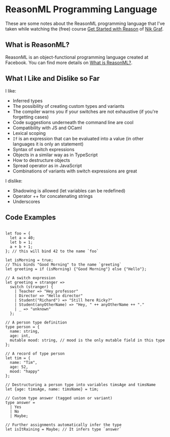 # ReasonML Programming Language

These are some notes about the ReasonML programming language that I've taken while watching the (free) course [Get Started with Reason](https://egghead.io/courses/get-started-with-reason) of [Nik Graf](https://twitter.com/nikgraf).

## What is ReasonML?

ReasonML is an object-functional programming language created at Facebook. You can find more details on [What is ReasonML?](http://2ality.com/2017/11/about-reasonml.html).

## What I Like and Dislike so Far

I like:

- Inferred types
- The possibility of creating custom types and variants
- The compiler warns you if your switches are not exhaustive (if you're forgetting cases)
- Code suggestions underneath the command line are cool
- Compatibility with JS and OCaml
- Lexical scoping
- `If` is an expression that can be evaluated into a value (in other languages it is only an statement)
- Syntax of switch expressions
- Objects in a similar way as in TypeScript
- How to destructure objects
- Spread operator as in JavaScript
- Combinations of variants with switch expressions are great

I dislike:

- Shadowing is allowed (let variables can be redefined)
- Operator ++ for concatenating strings
- Underscores

## Code Examples

```reason

let foo = {
  let a = 40;
  let b = 1;
  a + b + 1;
}; // this will bind 42 to the name `foo`

let isMorning = true;
// This binds "Good Morning" to the name `greeting`
let greeting = if (isMorning) {"Good Morning"} else {"Hello"};

// A switch expression
let greeting = stranger =>
  switch (stranger) {
    | Teacher => "Hey professor"
    | Director => "Hello director"
    | Student("Richard") => "Still here Ricky?"
    | Student(anyOtherName) => "Hey, " ++ anyOtherName ++ "."
    | _ => "unknown"
  };

// A person type definition
type person = {
  name: string,
  age: int,
  mutable mood: string, // mood is the only mutable field in this type
};

// A record of type person
let tim = {
  name: "Tim",
  age: 52,
  mood: "happy"
};

// Destructuring a person type into variables timsAge and timsName
let {age: timsAge, name: timsName} = tim;

// Custom type answer (tagged union or variant)
type answer =
  | Yes
  | No
  | Maybe;

// Further assignments automatically infer the type
let isItRaining = Maybe; // It infers type `answer`

```
